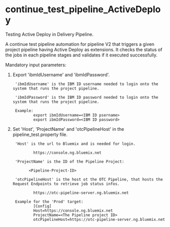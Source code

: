 # continue_test_pipeline_ActiveDeploy
Testing Active Deploy in Delivery Pipeline.

A continue test pipeline automation for pipeline V2 that triggers a given project pipeline having Active Deploy as extensions. It checks the status of the jobs in each pipeline stages and validates if it executed successfully.

Mandatory input parameters:

1. Export 'ibmIdUsername' and 'ibmIdPassword'.

        'ibmIdUsername' is the IBM ID username needed to login onto the system that runs the project pipeline.

        'ibmIdPassword' is the IBM ID password needed to login onto the system that runs the project pipeline.

        Example:
                export ibmIdUsername=<IBM ID psername>
                export ibmIdPassword=<IBM ID password>

2. Set 'Host', 'ProjectName' and 'otcPipelineHost' in the pipeline_test.property file.

        'Host' is the url to Bluemix and is needed for login.

                https://console.ng.bluemix.net

        'ProjectName' is the ID of the Pipeline Project:

              <Pipeline-Project-ID>

        'otcPipelineHost' is the host ot the OTC Pipeline, that hosts the Request Endpoints to retrieve job status infos.

                https://otc-pipeline-server.ng.bluemix.net

        Example for the 'Prod' target:
                [Config]
                Host=https://console.ng.bluemix.net
                ProjectName=<The Pipeline project ID>
                otcPipelineHost=https://otc-pipeline-server.ng.bluemix.net
